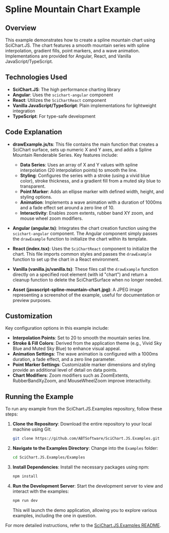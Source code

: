 # Spline Mountain Chart Example

## Overview

This example demonstrates how to create a spline mountain chart using SciChart.JS. The chart features a smooth mountain series with spline interpolation, gradient fills, point markers, and a wave animation. Implementations are provided for Angular, React, and Vanilla JavaScript/TypeScript.

## Technologies Used

-   **SciChart.JS**: The high performance charting library
-   **Angular**: Uses the `scichart-angular` component
-   **React**: Utilizes the `SciChartReact` component
-   **Vanilla JavaScript/TypeScript**: Plain implementations for lightweight integration
-   **TypeScript**: For type-safe development

## Code Explanation

-   **drawExample.js/ts**: This file contains the main function that creates a SciChart surface, sets up numeric X and Y axes, and adds a Spline Mountain Renderable Series. Key features include:

    -   **Data Series**: Uses an array of X and Y values with spline interpolation (20 interpolation points) to smooth the line.
    -   **Styling**: Configures the series with a stroke (using a vivid blue color), stroke thickness, and a gradient fill from a muted sky blue to transparent.
    -   **Point Marker**: Adds an ellipse marker with defined width, height, and styling options.
    -   **Animation**: Implements a wave animation with a duration of 1000ms and a fade effect set around a zero line of 10.
    -   **Interactivity**: Enables zoom extents, rubber band XY zoom, and mouse wheel zoom modifiers.

-   **Angular (angular.ts)**: Integrates the chart creation function using the `scichart-angular` component. The Angular component simply passes the `drawExample` function to initialize the chart within its template.

-   **React (index.tsx)**: Uses the `SciChartReact` component to initialize the chart. This file imports common styles and passes the `drawExample` function to set up the chart in a React environment.

-   **Vanilla (vanilla.js/vanilla.ts)**: These files call the `drawExample` function directly on a specified root element (with id "chart") and return a cleanup function to delete the SciChartSurface when no longer needed.

-   **Asset (javascript-spline-mountain-chart.jpg)**: A JPEG image representing a screenshot of the example, useful for documentation or preview purposes.

## Customization

Key configuration options in this example include:

-   **Interpolation Points**: Set to 20 to smooth the mountain series line.
-   **Stroke & Fill Colors**: Derived from the application theme (e.g., Vivid Sky Blue and Muted Sky Blue) to enhance visual appeal.
-   **Animation Settings**: The wave animation is configured with a 1000ms duration, a fade effect, and a zero line parameter.
-   **Point Marker Settings**: Customizable marker dimensions and styling provide an additional level of detail on data points.
-   **Chart Modifiers**: Zoom modifiers such as ZoomExtents, RubberBandXyZoom, and MouseWheelZoom improve interactivity.

## Running the Example

To run any example from the SciChart.JS.Examples repository, follow these steps:

1. **Clone the Repository**: Download the entire repository to your local machine using Git:

    ```bash
    git clone https://github.com/ABTSoftware/SciChart.JS.Examples.git
    ```

2. **Navigate to the Examples Directory**: Change into the `Examples` folder:

    ```bash
    cd SciChart.JS.Examples/Examples
    ```

3. **Install Dependencies**: Install the necessary packages using npm:

    ```bash
    npm install
    ```

4. **Run the Development Server**: Start the development server to view and interact with the examples:

    ```bash
    npm run dev
    ```

    This will launch the demo application, allowing you to explore various examples, including the one in question.

For more detailed instructions, refer to the [SciChart.JS.Examples README](https://github.com/ABTSoftware/SciChart.JS.Examples/blob/master/README.md).
